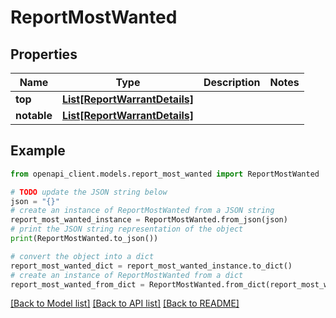 # ReportMostWanted


## Properties

Name | Type | Description | Notes
------------ | ------------- | ------------- | -------------
**top** | [**List[ReportWarrantDetails]**](ReportWarrantDetails.md) |  | 
**notable** | [**List[ReportWarrantDetails]**](ReportWarrantDetails.md) |  | 

## Example

```python
from openapi_client.models.report_most_wanted import ReportMostWanted

# TODO update the JSON string below
json = "{}"
# create an instance of ReportMostWanted from a JSON string
report_most_wanted_instance = ReportMostWanted.from_json(json)
# print the JSON string representation of the object
print(ReportMostWanted.to_json())

# convert the object into a dict
report_most_wanted_dict = report_most_wanted_instance.to_dict()
# create an instance of ReportMostWanted from a dict
report_most_wanted_from_dict = ReportMostWanted.from_dict(report_most_wanted_dict)
```
[[Back to Model list]](../README.md#documentation-for-models) [[Back to API list]](../README.md#documentation-for-api-endpoints) [[Back to README]](../README.md)


